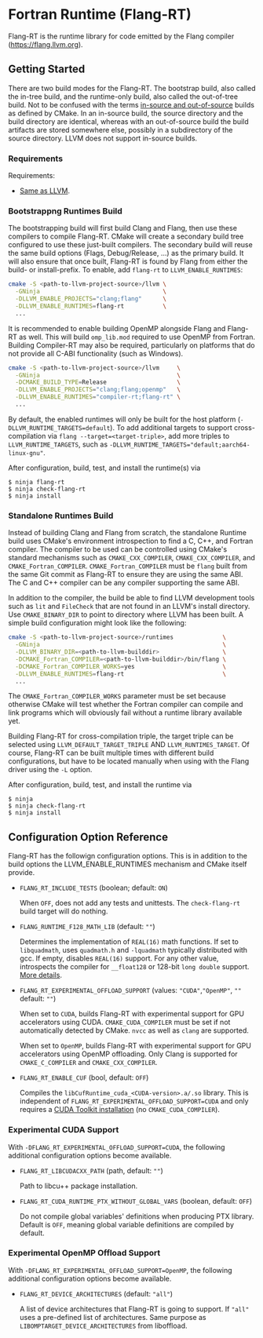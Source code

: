 <!--===- README.md

   Part of the LLVM Project, under the Apache License v2.0 with LLVM Exceptions.
   See https://llvm.org/LICENSE.txt for license information.
   SPDX-License-Identifier: Apache-2.0 WITH LLVM-exception

-->

# Fortran Runtime (Flang-RT)

Flang-RT is the runtime library for code emitted by the Flang compiler
(https://flang.llvm.org).


## Getting Started

There are two build modes for the Flang-RT. The bootstrap build, also
called the in-tree build, and the runtime-only build, also called the
out-of-tree build.
Not to be confused with the terms
[in-source and out-of-source](https://cmake.org/cmake/help/latest/manual/cmake.1.html#introduction-to-cmake-buildsystems)
builds as defined by CMake. In an in-source build, the source directory and the
build directory are identical, whereas with an out-of-source build the
build artifacts are stored somewhere else, possibly in a subdirectory of the
source directory. LLVM does not support in-source builds.


### Requirements

Requirements:
  * [Same as LLVM](https://llvm.org/docs/GettingStarted.html#requirements).


### Bootstrappng Runtimes Build

The bootstrapping build will first build Clang and Flang, then use these
compilers to compile Flang-RT. CMake will create a secondary build tree
configured to use these just-built compilers. The secondary build will reuse
the same build options (Flags, Debug/Release, ...) as the primary build.
It will also ensure that once built, Flang-RT is found by Flang from either
the build- or install-prefix. To enable, add `flang-rt` to
`LLVM_ENABLE_RUNTIMES`:

```bash
cmake -S <path-to-llvm-project-source>/llvm \
  -GNinja                                   \
  -DLLVM_ENABLE_PROJECTS="clang;flang"      \
  -DLLVM_ENABLE_RUNTIMES=flang-rt           \
  ...
```

It is recommended to enable building OpenMP alongside Flang and Flang-RT
as well. This will build `omp_lib.mod` required to use OpenMP from Fortran.
Building Compiler-RT may also be required, particularly on platforms that do
not provide all C-ABI functionality (such as Windows).

```bash
cmake -S <path-to-llvm-project-source>/llvm     \
  -GNinja                                       \
  -DCMAKE_BUILD_TYPE=Release                    \
  -DLLVM_ENABLE_PROJECTS="clang;flang;openmp"   \
  -DLLVM_ENABLE_RUNTIMES="compiler-rt;flang-rt" \
  ...
```

By default, the enabled runtimes will only be built for the host platform
(`-DLLVM_RUNTIME_TARGETS=default`). To add additional targets to support
cross-compilation via `flang --target=<target-triple>`, add more triples to
`LLVM_RUNTIME_TARGETS`, such as
`-DLLVM_RUNTIME_TARGETS="default;aarch64-linux-gnu"`.

After configuration, build, test, and install the runtime(s) via

```shell
$ ninja flang-rt
$ ninja check-flang-rt
$ ninja install
```


### Standalone Runtimes Build

Instead of building Clang and Flang from scratch, the standalone Runtime build
uses CMake's environment introspection to find a C, C++, and Fortran compiler.
The compiler to be used can be controlled using CMake's standard mechanisms such
as `CMAKE_CXX_COMPILER`, `CMAKE_CXX_COMPILER`, and `CMAKE_Fortran_COMPILER`.
`CMAKE_Fortran_COMPILER` must be `flang` built from the same Git commit as
Flang-RT to ensure they are using the same ABI. The C and C++ compiler
can be any compiler supporting the same ABI.

In addition to the compiler, the build be able to find LLVM development tools
such as `lit` and `FileCheck` that are not found in an LLVM's install
directory. Use `CMAKE_BINARY_DIR` to point to directory where LLVM has
been built. A simple build configuration might look like the following:

```bash
cmake -S <path-to-llvm-project-source>/runtimes              \
  -GNinja                                                    \
  -DLLVM_BINARY_DIR=<path-to-llvm-builddir>                  \
  -DCMAKE_Fortran_COMPILER=<path-to-llvm-builddir>/bin/flang \
  -DCMAKE_Fortran_COMPILER_WORKS=yes                         \
  -DLLVM_ENABLE_RUNTIMES=flang-rt                            \
  ...
```

The `CMAKE_Fortran_COMPILER_WORKS` parameter must be set because otherwise CMake
will test whether the Fortran compiler can compile and link programs which will
obviously fail without a runtime library available yet.

Building Flang-RT for cross-compilation triple, the target triple can
be selected using `LLVM_DEFAULT_TARGET_TRIPLE` AND `LLVM_RUNTIMES_TARGET`.
Of course, Flang-RT can be built multiple times with different build
configurations, but have to be located manually when using with the Flang
driver using the `-L` option.

After configuration, build, test, and install the runtime via

```shell
$ ninja
$ ninja check-flang-rt
$ ninja install
```


## Configuration Option Reference

Flang-RT has the followign configuration options. This is in
addition to the build options the LLVM_ENABLE_RUNTIMES mechanism and
CMake itself provide.

 * `FLANG_RT_INCLUDE_TESTS` (boolean; default: `ON`)

   When `OFF`, does not add any tests and unittests. The `check-flang-rt`
   build target will do nothing.

 * `FLANG_RUNTIME_F128_MATH_LIB` (default: `""`)

   Determines the implementation of `REAL(16)` math functions. If set to
   `libquadmath`, uses `quadmath.h` and `-lquadmath` typically distributed with
   gcc. If empty, disables `REAL(16)` support. For any other value, introspects
   the compiler for `__float128` or 128-bit `long double` support.
   [More details](docs/Real16MathSupport.md).

 * `FLANG_RT_EXPERIMENTAL_OFFLOAD_SUPPORT` (values: `"CUDA"`,`"OpenMP"`, `""` default: `""`)

   When set to `CUDA`, builds Flang-RT with experimental support for GPU
   accelerators using CUDA. `CMAKE_CUDA_COMPILER` must be set if not
   automatically detected by CMake. `nvcc` as well as `clang` are supported.

   When set to `OpenMP`, builds Flang-RT with experimental support for
   GPU accelerators using OpenMP offloading. Only Clang is supported for
   `CMAKE_C_COMPILER` and `CMAKE_CXX_COMPILER`.

 * `FLANG_RT_ENABLE_CUF` (bool, default: `OFF`)

   Compiles the `libCufRuntime_cuda_<CUDA-version>.a/.so` library. This is
   independent of `FLANG_RT_EXPERIMENTAL_OFFLOAD_SUPPORT=CUDA` and only
   requires a
   [CUDA Toolkit installation](https://cmake.org/cmake/help/latest/module/FindCUDAToolkit.html)
   (no `CMAKE_CUDA_COMPILER`).


### Experimental CUDA Support

With `-DFLANG_RT_EXPERIMENTAL_OFFLOAD_SUPPORT=CUDA`, the following
additional configuration options become available.

 * `FLANG_RT_LIBCUDACXX_PATH` (path, default: `""`)

   Path to libcu++ package installation.

 * `FLANG_RT_CUDA_RUNTIME_PTX_WITHOUT_GLOBAL_VARS` (boolean, default: `OFF`)

   Do not compile global variables' definitions when producing PTX library.
   Default is `OFF`, meaning global variable definitions are compiled by
   default.


### Experimental OpenMP Offload Support

With `-DFLANG_RT_EXPERIMENTAL_OFFLOAD_SUPPORT=OpenMP`, the following
additional configuration options become available.

 * `FLANG_RT_DEVICE_ARCHITECTURES` (default: `"all"`)

   A list of device architectures that Flang-RT is going to support.
   If `"all"` uses a pre-defined list of architectures. Same purpose as
   `LIBOMPTARGET_DEVICE_ARCHITECTURES` from liboffload.
